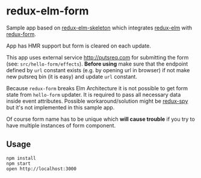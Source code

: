 # redux-elm-form

Sample app based on [redux-elm-skeleton](https://github.com/salsita/redux-elm-skeleton) which integrates [redux-elm](https://github.com/salsita/redux-elm) with [redux-form](https://github.com/erikras/redux-form).

App has HMR support but form is cleared on each update.

This app uses external service http://putsreq.com for submitting the form (see: `src/hello-form/effects`). **Before using** make sure that the endpoint defined by `url` constant exists (e.g. by opening url in browser) if not make new putsreq bin (it is easy) and update `url` constant.

Because `redux-form` breaks Elm Architecture it is not possible to get form state from `hello-form` updater. It is required to pass all necessary data inside event attributes. Possible workaround/solution might be [redux-spy](https://github.com/erikras/redux-spy) but it's not implemented in this sample app.

Of course form name has to be unique which **will cause trouble** if you try to have multiple instances of form component.

## Usage

```
npm install
npm start
open http://localhost:3000
```
